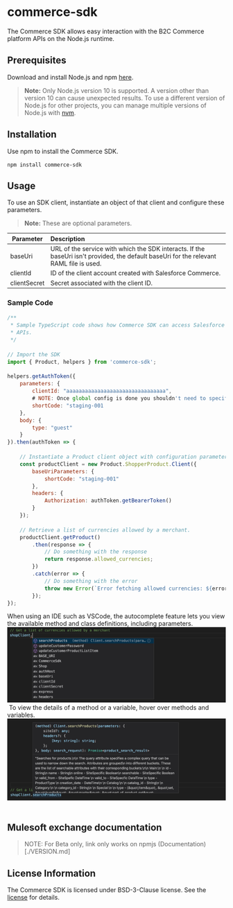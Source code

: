 # commerce-sdk
The Commerce SDK allows easy interaction with the B2C Commerce platform APIs on the Node.js runtime.
​
## Prerequisites
Download and install Node.js and npm [here](https://nodejs.org/en/download/).
​
> **Note:** Only Node.js version 10 is supported. A version other than version 10 can cause unexpected results. To use a different version of Node.js for other projects, you can manage multiple versions of Node.js with [nvm](https://github.com/nvm-sh/nvm).
​
## Installation
Use npm to install the Commerce SDK.
​
```
npm install commerce-sdk
```
## Usage
To use an SDK client, instantiate an object of that client and configure these parameters. 
> **Note:** These are optional parameters.

| Parameter | Description |
| --------- | :----------- |
| baseUri | URL of the service with which the SDK interacts. If the baseUri isn't provided, the default baseUri for the relevant RAML file is used.  |
| clientId | ID of the client account created with Salesforce Commerce. |
| clientSecret | Secret associated with the client ID. |


### Sample Code 
```javascript
/**
 * Sample TypeScript code shows how Commerce SDK can access Salesforce Commerce 
 * APIs.
 */
​
// Import the SDK
import { Product, helpers } from 'commerce-sdk';

helpers.getAuthToken({
    parameters: {
        clientId: "aaaaaaaaaaaaaaaaaaaaaaaaaaaaaaaa",
        # NOTE: Once global config is done you shouldn't need to specify this here
        shortCode: "staging-001
    },
    body: {
        type: "guest"
    }
}).then(authToken => {

    // Instantiate a Product client object with configuration parameters.
    const productClient = new Product.ShopperProduct.Client({
        baseUriParameters: {
            shortCode: "staging-001"
        },
        headers: {
            Authorization: authToken.getBearerToken()
        }
    });

    // Retrieve a list of currencies allowed by a merchant.
    productClient.getProduct()
        .then(response => {
            // Do something with the response
            return response.allowed_currencies;
        })
        .catch(error => {
            // Do something with the error
            throw new Error(`Error fetching allowed currencies: ${error}`);
        });
});
```

When using an IDE such as VSCode, the autocomplete feature lets you view the available method and class definitions, including parameters.
​
![Autocomplete](./images/Autocomplete.jpg?raw=true "Autocomplete")
​
To view the details of a method or a variable, hover over methods and variables.
​
![Method Details](./images/MethodDetails.jpg?raw=true "Method Details")
​

## Mulesoft exchange documentation
> NOTE: For Beta only, link only works on npmjs
(Documentation)[./VERSION.md]

## License Information
The Commerce SDK is licensed under BSD-3-Clause license. See the [license](./LICENSE.txt) for details.
